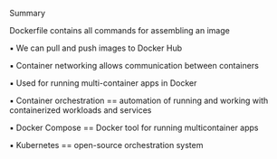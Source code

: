 Summary

Dockerfile contains all commands for assembling an image

▪ We can pull and push images to Docker Hub

▪ Container networking allows communication between containers

▪ Used for running multi-container apps in Docker

▪ Container orchestration == automation of running and working with containerized workloads and services

▪ Docker Compose == Docker tool for running multicontainer apps

▪ Kubernetes == open-source orchestration system
